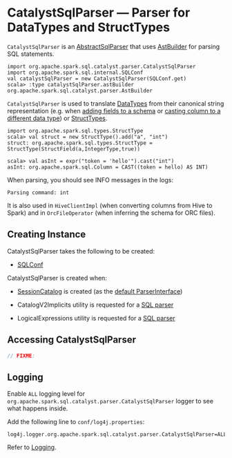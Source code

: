 # CatalystSqlParser &mdash; Parser for DataTypes and StructTypes

`CatalystSqlParser` is an [AbstractSqlParser](AbstractSqlParser.md) that uses [AstBuilder](AstBuilder.md) for parsing SQL statements.

```text
import org.apache.spark.sql.catalyst.parser.CatalystSqlParser
import org.apache.spark.sql.internal.SQLConf
val catalystSqlParser = new CatalystSqlParser(SQLConf.get)
scala> :type catalystSqlParser.astBuilder
org.apache.spark.sql.catalyst.parser.AstBuilder
```

`CatalystSqlParser` is used to translate [DataTypes](../types/DataType.md) from their canonical string representation (e.g. when [adding fields to a schema](../types/index.md#add) or [casting column to a different data type](../Column.md#cast)) or [StructTypes](../types/StructType.md).

```text
import org.apache.spark.sql.types.StructType
scala> val struct = new StructType().add("a", "int")
struct: org.apache.spark.sql.types.StructType = StructType(StructField(a,IntegerType,true))

scala> val asInt = expr("token = 'hello'").cast("int")
asInt: org.apache.spark.sql.Column = CAST((token = hello) AS INT)
```

When parsing, you should see INFO messages in the logs:

```text
Parsing command: int
```

It is also used in `HiveClientImpl` (when converting columns from Hive to Spark) and in `OrcFileOperator` (when inferring the schema for ORC files).

## Creating Instance

CatalystSqlParser takes the following to be created:

* [SQLConf](../SQLConf.md)

CatalystSqlParser is created when:

* [SessionCatalog](../SessionCatalog.md) is created (as the [default ParserInterface](../SessionCatalog.md#parser))

* CatalogV2Implicits utility is requested for a [SQL parser](CatalogV2Implicits.md#catalystSqlParser)

* LogicalExpressions utility is requested for a [SQL parser](LogicalExpressions.md#parser)

## Accessing CatalystSqlParser

```scala
// FIXME:
```

## Logging

Enable `ALL` logging level for `org.apache.spark.sql.catalyst.parser.CatalystSqlParser` logger to see what happens inside.

Add the following line to `conf/log4j.properties`:

```
log4j.logger.org.apache.spark.sql.catalyst.parser.CatalystSqlParser=ALL
```

Refer to [Logging](../spark-logging.md).

